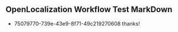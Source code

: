 ## OpenLocalization Workflow Test MarkDown

* 75079770-739e-43e9-8f71-49c219270608 
thanks!



<!--HONumber=Jan16_HO2-->
